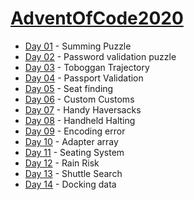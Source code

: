 # [AdventOfCode2020](https://adventofcode.com/2020)

* [Day 01](https://adventofcode.com/2020/day/1) - Summing Puzzle
* [Day 02](https://adventofcode.com/2020/day/2) - Password validation puzzle
* [Day 03](https://adventofcode.com/2020/day/3) - Toboggan Trajectory
* [Day 04](https://adventofcode.com/2020/day/4) - Passport Validation
* [Day 05](https://adventofcode.com/2020/day/5) - Seat finding
* [Day 06](https://adventofcode.com/2020/day/6) - Custom Customs
* [Day 07](https://adventofcode.com/2020/day/7) - Handy Haversacks
* [Day 08](https://adventofcode.com/2020/day/8) - Handheld Halting
* [Day 09](https://adventofcode.com/2020/day/9) - Encoding error
* [Day 10](https://adventofcode.com/2020/day/10) - Adapter array
* [Day 11](https://adventofcode.com/2020/day/11) - Seating System
* [Day 12](https://adventofcode.com/2020/day/12) - Rain Risk
* [Day 13](https://adventofcode.com/2020/day/13) - Shuttle Search
* [Day 14](https://adventofcode.com/2020/day/14) - Docking data